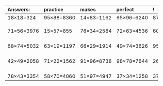 | Answers: | practice | makes | perfect | ! |
| :--- | :--- | :--- | :--- | :--- |
| 18×18=324 | 95×88=8360 | 14×83=1162 | 65×96=6240 | 87×60=5220 | 
|   |   |   |   |   | 
|   |   |   |   |   | 
|   |   |   |   |   | 
| 71×56=3976 | 15×57=855 | 76×34=2584 | 72×63=4536 | 60×11=660 | 
|   |   |   |   |   | 
|   |   |   |   |   | 
|   |   |   |   |   | 
|   |   |   |   |   | 
| 68×74=5032 | 63×19=1197 | 66×29=1914 | 49×74=3626 | 95×56=5320 | 
|   |   |   |   |   | 
|   |   |   |   |   | 
|   |   |   |   |   | 
|   |   |   |   |   | 
| 42×49=2058 | 71×22=1562 | 91×96=8736 | 98×78=7644 | 26×59=1534 | 
|   |   |   |   |   | 
|   |   |   |   |   | 
|   |   |   |   |   | 
|   |   |   |   |   | 
| 78×43=3354 | 58×70=4060 | 51×97=4947 | 37×34=1258 | 37×55=2035 | 
